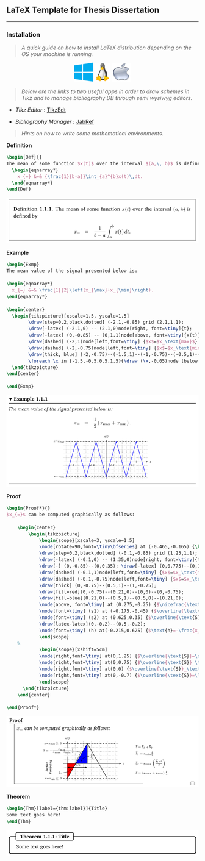 ## LaTeX Template for Thesis Dissertation

* * *

### Installation

> _A quick guide on how to install LaTeX distribution depending on the OS your machine is running._

<center>

[<img src = "imgs-ReadMe/Win.png" alt = "On how to install proTeXt" width="50" height="50">](https://www.tug.org/protext/)				[<img src = "imgs-ReadMe/Linux.jpeg" alt = "On how to install TeX Live" width="40" height="50">](https://www.tug.org/texlive/)				[<img src = "imgs-ReadMe/Mac.jpeg" alt = "On how to install Mac TeX" width="50" height="50">](https://www.tug.org/mactex/)

</center>

> _Below are the links to two useful apps in order to draw schemes in Tikz and to manage bibliography DB through semi wysiwyg editors._

-   _Tikz Editor_ : [TikzEdt](http://www.tikzedt.org/ "Link to TikzEdt")

-   _Bibliography Manager_ : [JabRef](http://www.jabref.org/ "Link to JabRef")

> _Hints on how to write some mathematical environments._

**Definition**

```LaTeX
\begin{Def}{}
The mean of some function $x(t)$ over the interval $(a,\, b)$ is defined by
  \begin{eqnarray*}
    x_{=} &=& {\frac{1}{b-a}}\int_{a}^{b}x(t)\,dt.
  \end{eqnarray*}
\end{Def}
```

<center>
<img src="imgs-ReadMe/Def.png" alt="Definition's Preview" width="575">
</center>

**Example**

```latex
\begin{Exmp}
The mean value of the signal presented below is:

\begin{eqnarray*}
  x_{=} &=& \frac{1}{2}\left(x_{\max}+x_{\min}\right).
\end{eqnarray*}

\begin{center}
  \begin{tikzpicture}[xscale=1.5, yscale=1.5]
  		\draw[step=0.2,black,dotted] (-2.1,-0.85) grid (2.1,1.1);
  		\draw[-latex] (-2.1,0) -- (2.1,0)node[right, font=\tiny]{t};
  		\draw[-latex] (0,-0.85) -- (0,1.1)node[above, font=\tiny]{x(t)};
  		\draw[dashed] (-2,1)node[left,font=\tiny] {$x$=$x_\text{max}$} -- (2,1);
  		\draw[dashed] (-2,-0.75)node[left,font=\tiny] {$x$=$x_\text{min}$} -- (2,-0.75);
  		\draw[thick, blue] (-2,-0.75)--(-1.5,1)--(-1,-0.75)--(-0.5,1)--(0,-0.75)--(0.5,1)--(1,-0.75)--(1.5,1)--(2,-0.75);
  		\foreach \x in {-1.5,-0.5,0.5,1.5}{\draw (\x,-0.05)node [below left,font=\tiny,] {\x} -- (\x,0.05); }
  \end{tikzpicture}
\end{center}

\end{Exmp}
```

<center>
<img src="imgs-ReadMe/Exmp.png" alt="Example's Preview" width="575">
</center>

**Proof**

```LaTeX
\begin{Proof*}{}
$x_{=}$ can be computed graphically as follows:

    \begin{center}
    	\begin{tikzpicture}
    		\begin{scope}[xscale=3, yscale=1.5]
    		\node[rotate=90,font=\tiny\bfseries] at (-0.465,-0.165) {\begin{tabular}{ccc}Surface\\Computing\end{tabular}};
    		\draw[step=0.2,black,dotted] (-0.1,-0.85) grid (1.25,1.1);
    		\draw[-latex] (-0.1,0) -- (1.35,0)node[right, font=\tiny]{t};
    		\draw[-] (0,-0.85)--(0,0.35); \draw[-latex] (0,0.775)--(0,1.1)node[above, font=\tiny]{x(t)};
    		\draw[dashed] (-0.1,1)node[left,font=\tiny] {$x$=$x_\text{max}\geq 0$} -- (1.25,1);
    		\draw[dashed] (-0.1,-0.75)node[left,font=\tiny] {$x$=$x_\text{min}\leq 0$} -- (1.25,-0.75);
    		\draw[thick] (0,-0.75)--(0.5,1)--(1,-0.75);
    		\draw[fill=red](0,-0.75)--(0.21,0)--(0,0)--(0,-0.75);
    		\draw[fill=blue](0.21,0)--(0.5,1)--(0.5,0)--(0.21,0);
    		\node[above, font=\tiny] at (0.275,-0.25) {$\nicefrac{\text{T}}{2}$};
    		\node[font=\tiny] (s1) at (-0.175,-0.45) {$\overline{\text{S}}_\text{1}$}; \draw[->](s1) to [out=0,in=-90](0.075,-0.275);
    		\node[font=\tiny] (s2) at (0.625,0.35) {$\overline{\text{S}}_\text{2}$}; \draw[->](s2) to [out=180,in=90](0.355,0.115);
    		\draw[latex-latex](0,-0.2)--(0.5,-0.2);
    		\node[font=\tiny] (h) at(-0.215,0.625) {$\text{h}=-\frac{x_{\min}}{x_{\max}-x_{\min}}\frac{\text{T}}{2}$}; \draw[->](h) to [out=0,in=90](0.21,0);
    		\end{scope}
    %
    		\begin{scope}[xshift=5cm]
    		\node[right,font=\tiny] at(0,1.25) {$\overline{\text{S}}=\overline{\text{S}}_\text{1}+\overline{\text{S}}_\text{2}$};
    		\node[right,font=\tiny] at(0,0.75) {$\overline{\text{S}}_\text{1}=x_{\min}\frac{\text{h}}{2}$};
    		\node[right,font=\tiny] at(0,0) {$\overline{\text{S}}_\text{2}=x_{\max}\left(\frac{\frac{\text{T}}{2}-\text{h}}{2}\right)$};
    		\node[right,font=\tiny] at(0,-0.7) {$\overline{\text{S}}=\left(x_{\max}+x_{\min}\right)\frac{\text{T}}{4}$};
    		\end{scope}
      \end{tikzpicture}
    \end{center}

\end{Proof*}
```

<center>
<img src="imgs-ReadMe/Proof.png" alt="Proof's Preview" width="575">
</center>

**Theorem**

```latex
\begin{Thm}[label={thm:label}]{Title}
Some text goes here!  
\end{Thm}
```

<center>
<img src="imgs-ReadMe/Thm.png" alt="Theorem's Preview" width="575">
</center>
